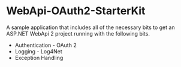 # WebApi-OAuth2-StarterKit
A sample application that includes all of the necessary bits to get an ASP.NET WebApi 2 project running with the following bits.

* Authentication - OAuth 2
* Logging - Log4Net
* Exception Handling
